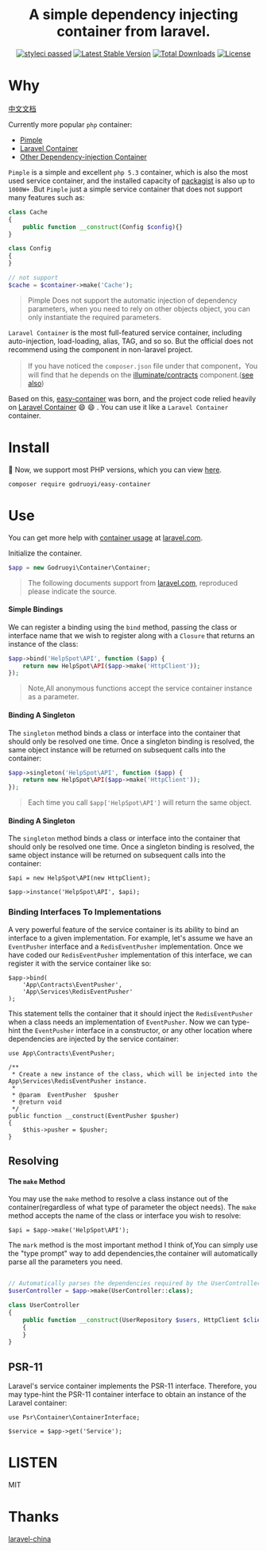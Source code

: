 <h1 align="center">A simple dependency injecting container from laravel.</h1>

<p align="center">
    <a href="https://github.com/godruoyi/easy-container"><img src="https://github.com/godruoyi/easy-container/actions/workflows/php.yml/badge.svg?branch=master" alt="styleci passed"></a>
    <a href="https://packagist.org/packages/godruoyi/easy-container"><img src="https://poser.pugx.org/godruoyi/easy-container/v/stable.svg" alt="Latest Stable Version"></a>
    <a href="https://packagist.org/packages/godruoyi/easy-container"><img src="https://poser.pugx.org/godruoyi/easy-container/downloads" alt="Total Downloads"></a>
    <a href="https://packagist.org/packages/godruoyi/easy-container"><img src="https://poser.pugx.org/godruoyi/easy-container/license" alt="License"></a>
</p>

# Why

[中文文档](https://github.com/godruoyi/easy-container/blob/master/README_zh-CN.md)

Currently more popular `php` container:

 - [Pimple](https://pimple.symfony.com/)
 - [Laravel Container](https://github.com/illuminate/container)
 - [Other Dependency-injection Container](https://github.com/ziadoz/awesome-php#dependency-injection)

`Pimple` is a simple and excellent `php 5.3` container, which is also the most used service container, and the installed capacity of [packagist](https://packagist.org/packages/pimple/pimple) is also up to `1000W+` .But `Pimple` just a simple service container that does not support many features such as:

```php
class Cache
{
    public function __construct(Config $config){}
}

class Config
{
}

// not support
$cache = $container->make('Cache');
```

> Pimple Does not support the automatic injection of dependency parameters, when you need to rely on other objects object, you can only instantiate the required parameters.

`Laravel Container` is the most full-featured service container, including auto-injection, load-loading, alias, TAG, and so so. But the official does not recommend using the component in non-laravel project.

> If you have noticed the `composer.json` file under that component，You will find that he depends on the [illuminate/contracts](https://github.com/illuminate/contracts) component.([see also](https://github.com/laravel/framework/issues/21435))

Based on this, [easy-container](https://github.com/godruoyi/easy-container) was born, and the project code relied heavily on [Laravel Container](https://github.com/illuminate/container) :smile: :smile: . You can use it like a `Laravel Container` container.

# Install

🐝 Now, we support most PHP versions, which you can view [here](https://github.com/godruoyi/easy-container/actions/workflows/php.yml).

```shell
composer require godruoyi/easy-container
```

# Use

You can get more help with [container usage](https://laravel.com/docs/5.5/container) at [laravel.com](https://laravel.com).

Initialize the container.

```php
$app = new Godruoyi\Container\Container;
```

> The following documents support from [laravel.com](https://laravel.com/docs/5.5/container), reproduced please indicate the source.

#### Simple Bindings

We can register a binding using the `bind` method, passing the class or interface name that we wish to register along with a `Closure` that returns an instance of the class:

```php
$app->bind('HelpSpot\API', function ($app) {
    return new HelpSpot\API($app->make('HttpClient'));
});
```

> Note,All anonymous functions accept the service container instance as a parameter.

#### Binding A Singleton

The `singleton` method binds a class or interface into the container that should only be resolved one time. Once a singleton binding is resolved, the same object instance will be returned on subsequent calls into the container:

```php
$app->singleton('HelpSpot\API', function ($app) {
    return new HelpSpot\API($app->make('HttpClient'));
});
```

> Each time you call `$app['HelpSpot\API']` will return the same object.

#### Binding A Singleton

The `singleton` method binds a class or interface into the container that should only be resolved one time. Once a singleton binding is resolved, the same object instance will be returned on subsequent calls into the container:

    $api = new HelpSpot\API(new HttpClient);

    $app->instance('HelpSpot\API', $api);

### Binding Interfaces To Implementations

A very powerful feature of the service container is its ability to bind an interface to a given implementation. For example, let's assume we have an `EventPusher` interface and a `RedisEventPusher` implementation. Once we have coded our `RedisEventPusher` implementation of this interface, we can register it with the service container like so:

    $app->bind(
        'App\Contracts\EventPusher',
        'App\Services\RedisEventPusher'
    );

This statement tells the container that it should inject the `RedisEventPusher` when a class needs an implementation of `EventPusher`. Now we can type-hint the `EventPusher` interface in a constructor, or any other location where dependencies are injected by the service container:

    use App\Contracts\EventPusher;

    /**
     * Create a new instance of the class, which will be injected into the App\Services\RedisEventPusher instance.
     *
     * @param  EventPusher  $pusher
     * @return void
     */
    public function __construct(EventPusher $pusher)
    {
        $this->pusher = $pusher;
    }

## Resolving

#### The `make` Method

You may use the `make` method to resolve a class instance out of the container(regardless of what type of parameter the object needs). The `make` method accepts the name of the class or interface you wish to resolve:

    $api = $app->make('HelpSpot\API');

The `mark` method is the most important method I think of,You can simply use the "type prompt" way to add dependencies,the container will automatically parse all the parameters you need.

```php

// Automatically parses the dependencies required by the UserController constructor
$userController = $app->make(UserController::class);

class UserController
{
    public function __construct(UserRepository $users, HttpClient $client, $other = 'default')
    {
    }
}

```

## PSR-11

Laravel's service container implements the PSR-11 interface. Therefore, you may type-hint the PSR-11 container interface to obtain an instance of the Laravel container:

    use Psr\Container\ContainerInterface;

    $service = $app->get('Service');

# LISTEN

MIT

# Thanks

[laravel-china](https://laravel.com)

